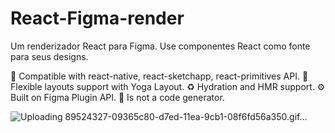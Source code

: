 # React-Figma-render
Um renderizador React para Figma. Use componentes React como fonte para seus designs.


🍬 Compatible with react-native, react-sketchapp, react-primitives API.
🦄 Flexible layouts support with Yoga Layout.
♻️ Hydration and HMR support.
⚙️ Built on Figma Plugin API.
🚫 Is not a code generator.


![Uploading 89524327-09365c80-d7ed-11ea-9cb1-08f6fd56a350.gif…](https://user-images.githubusercontent.com/1270648/89524327-09365c80-d7ed-11ea-9cb1-08f6fd56a350.gif)
